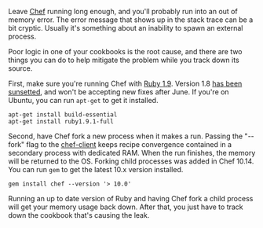 <!--
title: Trimming Chef's memory use
created: 24 April 2013 - 5:43 am
updated: 24 April 2013 - 6:08 am
publish: 23 April 2013
slug: small-chef
tags: coding, chef
-->

Leave [Chef][] running long enough, and you'll probably run into an out of
memory error. The error message that shows up in the stack trace can be a bit
cryptic. Usually it's something about an inability to spawn an external process.

Poor logic in one of your cookbooks is the root cause, and there are two things
you can do to help mitigate the problem while you track down its source.

First, make sure you're running Chef with [Ruby 1.9][]. Version 1.8
[has been sunsetted][], and won't be accepting new fixes after June. If you're
on Ubuntu, you can run `apt-get` to get it installed.

    apt-get install build-essential
    apt-get install ruby1.9.1-full

Second, have Chef fork a new process when it makes a run. Passing the "--fork"
flag to the [chef-client][] keeps recipe convergence contained in a secondary
process with dedicated RAM. When the run finishes, the memory will be returned
to the OS. Forking child processes was added in Chef 10.14. You can run `gem` to
get the latest 10.x version installed.

    gem install chef --version '> 10.0'

Running an up to date version of Ruby and having Chef fork a child process
will get your memory usage back down. After that, you just have to track down
the cookbook that's causing the leak.


[Chef]: http://opscode.com/chef "Various (Opscode): Chef is an open-source automation platform built to address the hardest infrastructure challenges on the planet."
[Ruby 1.9]: http://ruby-lang.org/ "Various (Ruby): Ruby is a  programmer's best friend"
[has been sunsetted]: http://blade.nagaokaut.ac.jp/cgi-bin/scat.rb/ruby/ruby-dev/47201 "Urabe Shyouhei (ruby-dev): Conclusion of 1.8.7 to be expected this June"
[chef-client]: http://docs.opscode.com/chef_client.html "Various (Opscode): A chef-client is an agent that runs locally on every node that is registered with the Chef Server."
